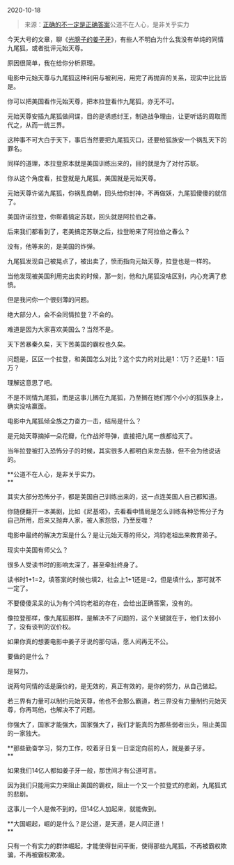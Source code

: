 2020-10-18

> 来源：[正确的不一定是正确答案](http://mp.weixin.qq.com/s?__biz=MzU3NDc5Nzc0NQ==&mid=2247493887&idx=1&sn=5c132ec35dea8d607e9ac9b25a1ddba5&chksm=fd2e4a21ca59c3376e2088a2932f13a9780e4659127d2c6deb4a485d533c90e8bc6cf751e168&scene=27#wechat_redirect)
> ​公道不在人心，是非关乎实力

今天大号的文章，聊《[光膀子的姜子牙](https://mp.weixin.qq.com/s?__biz=MzU0MjYwNDU2Mw==&mid=2247492830&idx=1&sn=35a0f8d2f1ed80b0c2c3543a7958efd1&chksm=fb1a88a2cc6d01b4817060897f5d6b561cc3dcda6c056caa27be14fc17a9a8cf5fe5d2f66104&token=352599175&lang=zh_CN&scene=21#wechat_redirect)》，有些人不明白为什么我没有单纯的同情九尾狐，或者批评元始天尊。

  

原因很简单，我在给你分析原理。  

  

电影中元始天尊与九尾狐这种利用与被利用，用完了再抛弃的关系，现实中比比皆是。  

  

你可以把美国看作元始天尊，把本拉登看作九尾狐，亦无不可。

  

元始天尊安插九尾狐做间谍，目的是诱惑纣王，制造战争理由，让更听话的周取而代之，从而一统三界。

  

这种事不可大白于天下，事后当然要把九尾狐灭口，还要给狐族安一个祸乱天下的罪名。  

  

同样的道理，本拉登原本就是美国训练出来的，目的就是为了对付苏联。  

  

你从这个角度看，拉登就是九尾狐，美国就是元始天尊。  

  

元始天尊许诺九尾狐，你祸乱商朝，回头给你封神，不再做妖，九尾狐傻傻的就信了。  

  

美国许诺拉登，你帮着搞定苏联，回头就是阿拉伯之春。

  

后来我们都看到了，老美搞定苏联之后，拉登盼来了阿拉伯之春么？

  

没有，他等来的，是美国的炸弹。

  

九尾狐发现自己被晃点了，被出卖了，愤而指向元始天尊，拉登也是一样的。

  

当他发现被美国利用完出卖的时候，那一刻，他和九尾狐没啥区别，内心充满了悲愤。  

  

但是我问你一个很刻薄的问题。  

  

绝大部分人，会不会同情拉登？不会的。

  

难道是因为大家喜欢美国么？当然不是。  

  

天下苦暴秦久矣，天下苦美国的霸权也久矣。

  

问题是，区区一个拉登，和美国怎么对比？这个实力的对比是1：1万？还是1：1百万？

  

理解这意思了吧。  

  

不是不同情九尾狐，而是这事儿搁在九尾狐，乃至搁在她们那个小小的狐族身上，确实没啥赢面。

  

电影中九尾狐倾全族之力奋力一击，结局是什么？  

  

是元始天尊摘掉一朵花瓣，化作战斧导弹，直接把九尾一族都给灭了。

  

当年拉登被打入恐怖分子的时候，其实很多人都明白来龙去脉，但不会为他说话的。  

  

 **公道不在人心，是非关乎实力。  
**

  

其实大部分恐怖分子，都是美国自己训练出来的，这一点连美国人自己都知道。  

  

你随便翻开一本美剧，比如《尼基塔》，去看看中情局是怎么训练各种恐怖分子为自己所用，后来又抛弃人家，被人家怨恨，乃至反噬？

  

电影中最终的解决方案是什么？是让元始天尊的师父，鸿钧老祖出来教育弟子。  

  

现实中美国有师父么？

  

很多人受读书时的影响太深了，甚至牵扯终身了。  

  

读书时1+1=2，填答案的时候也填2，社会上1+1还是=2，但是填什么，那可就不一定了。  

  

不要傻傻呆呆的认为有个鸿钧老祖的存在，会给出正确答案，没有的。  

  

像拉登那样，像九尾狐那样，是解决不了问题的，这个关键就在于，他们太弱小了，没有谈判的议价权。  

  

如果你真的想要电影中姜子牙说的那句话，愿人间再无不公。  

  

要做的是什么？  

  

是努力。

  

说两句同情的话是廉价的，是无效的，真正有效的，是你的努力，从自己做起。

  

若三界有力量可以制约元始天尊，他也不会那么霸道，若三界没有力量制约元始天尊，你再骂他，也解决不了问题。

  

你强大了，国家才能强大，国家强大了，我们才能真的为那些弱者出头，阻止美国的一家独大。

  

 **那些勤奋学习，努力工作，咬着牙日复一日坚定向前的人，就是姜子牙。  
**

  

如果我们14亿人都如姜子牙一般，那世间才有公道可言。  

  

因为我们只能用实力来阻止美国的霸权，阻止一个又一个拉登式的悲剧，九尾狐式的悲剧。  

  

这事儿一个人是做不到的，但14亿人加起来，就能做到。  

  

 **大国崛起，崛的是什么？是公道，是天道，是人间正道！  
**

  

只有一个有实力的群体崛起，才能使得世间平衡，使得那些九尾狐，不再被霸权欺骗，不再被霸权欺凌。

